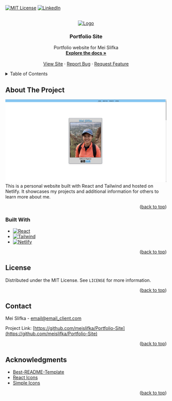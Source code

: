 <!-- Improved compatibility of back to top link: See: https://github.com/othneildrew/Best-README-Template/pull/73 -->
<a name="readme-top"></a>
<!--
*** Thanks for checking out the Best-README-Template. If you have a suggestion
*** that would make this better, please fork the repo and create a pull request
*** or simply open an issue with the tag "enhancement".
*** Don't forget to give the project a star!
*** Thanks again! Now go create something AMAZING! :D
-->



<!-- PROJECT SHIELDS -->
<!--
*** I'm using markdown "reference style" links for readability.
*** Reference links are enclosed in brackets [ ] instead of parentheses ( ).
*** See the bottom of this document for the declaration of the reference variables
*** for contributors-url, forks-url, etc. This is an optional, concise syntax you may use.
*** https://www.markdownguide.org/basic-syntax/#reference-style-links
-->

[![MIT License][license-shield]][license-url]
[![LinkedIn][linkedin-shield]][linkedin-url]



<!-- PROJECT LOGO -->
<br />
<div align="center">
  <a href="https://github.com/meislifka/Portfolio-Site">
    <img src="public/favicon.ico" alt="Logo" width="80" height="80">
  </a>

<h3 align="center">Portfolio Site</h3>

  <p align="center">
    Portfolio website for Mei Slifka
    <br />
    <a href="https://github.com/meislifka/Portfolio-Site"><strong>Explore the docs »</strong></a>
    <br />
    <br />
    <a href="https://meislifka.dev">View Site</a>
    ·
    <a href="https://github.com/meislifka/Portfolio-Site/issues/new?labels=bug&template=bug-report---.md">Report Bug</a>
    ·
    <a href="https://github.com/meislifka/Portfolio-Site/issues/new?labels=enhancement&template=feature-request---.md">Request Feature</a>
  </p>
</div>



<!-- TABLE OF CONTENTS -->
<details>
  <summary>Table of Contents</summary>
  <ol>
    <li>
      <a href="#about-the-project">About The Project</a>
      <ul>
        <li><a href="#built-with">Built With</a></li>
      </ul>
    </li>
    <li><a href="#contact">Contact</a></li>
    <li><a href="#acknowledgments">Acknowledgments</a></li>
  </ol>
</details>



<!-- ABOUT THE PROJECT -->
## About The Project

[![Product Name Screen Shot][product-screenshot]](https://example.com)
This is a personal website built with React and Tailwind and hosted on Netlify. It showcases my projects and additional information for others to learn more about me.

<p align="right">(<a href="#readme-top">back to top</a>)</p>



### Built With

* [![React][React.js]][React-url]
* [![Tailwind][Tailwind.css]][Tailwind-url]
* [![Netlify][Netlify-badge]][Netlify-url]

<p align="right">(<a href="#readme-top">back to top</a>)</p>


<!-- LICENSE -->
## License

Distributed under the MIT License. See `LICENSE` for more information.

<p align="right">(<a href="#readme-top">back to top</a>)</p>



<!-- CONTACT -->
## Contact

Mei Slifka - email@email_client.com

Project Link: [https://github.com/meislifka/Portfolio-Site](https://github.com/meislifka/Portfolio-Site)

<p align="right">(<a href="#readme-top">back to top</a>)</p>



<!-- ACKNOWLEDGMENTS -->
## Acknowledgments

* [Best-README-Template](https://github.com/othneildrew/Best-README-Template)
* [React Icons](https://react-icons.github.io/react-icons/)
* [Simple Icons](https://simpleicons.org/?q=mit+li)

<p align="right">(<a href="#readme-top">back to top</a>)</p>



<!-- MARKDOWN LINKS & IMAGES -->
<!-- https://www.markdownguide.org/basic-syntax/#reference-style-links -->
[license-shield]: https://img.shields.io/badge/license-MIT-a5c914.svg?style=for-the-badge
[license-url]: https://github.com/meislifka/Portfolio-Site/blob/master/LICENSE.txt
[linkedin-shield]: https://img.shields.io/badge/-LinkedIn-black.svg?style=for-the-badge&logo=linkedin&colorB=0072B1
[linkedin-url]: https://linkedin.com/in/meislifka
[product-screenshot]: src/assets/website.jpg
[React.js]: https://img.shields.io/badge/React-20232A?style=for-the-badge&logo=react&logoColor=61DAFB
[React-url]: https://reactjs.org/

[Tailwind.css]: https://img.shields.io/badge/tailwindcss-32D1FF.svg?style=for-the-badge&logo=tailwind-css&logoColor=white
[Tailwind-url]: https://tailwind.com/

[Netlify-badge]: https://img.shields.io/badge/netlify-%23000000.svg?style=for-the-badge&logo=netlify&logoColor=#FFFF
[Netlify-url]: https://www.netlify.com/
